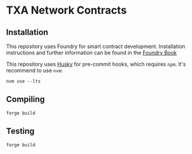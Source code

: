 # TXA Network Contracts

## Installation

This repository uses Foundry for smart contract development. Installation instructions and further information can be found in the [Foundry Book](https://book.getfoundry.sh/getting-started/installation)

This repository uses [Husky](https://typicode.github.io/husky/) for pre-commit hooks, which requires `npm`. It's recommend to use `nvm`:
```
nvm use --lts
```

## Compiling
```
forge build
```

## Testing
```
forge build
```

